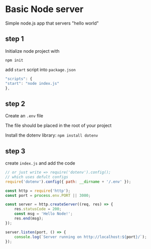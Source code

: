 # Basic Node server

Simple node.js app that servers "hello world"

## step 1

Initialize node project with

```
npm init
```

add `start` script into `package.json`

```javascript
"scripts": {
"start": "node index.js"
},
```

## step 2

Create an `.env` file

The file should be placed in the root of your project

Install the dotenv library: `npm install dotenv`

## step 3

create `index.js` and add the code

```javascript
// or just write => require('dotenv').config();
// which uses defult configs
require('dotenv').config({ path: __dirname + '/.env' });

const http = require('http');
const port = process.env.PORT || 3000;

const server = http.createServer((req, res) => {
	res.statusCode = 200;
	const msg = 'Hello Node!';
	res.end(msg);
});

server.listen(port, () => {
	console.log(`Server running on http://localhost:${port}/`);
});
```
